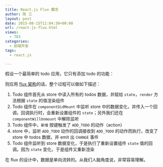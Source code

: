```yaml
---
title: React.js Flux 概念
author: 陈 三
layout: post
date: 2015-08-15T11:04:50+00:00
url: /react-js-flux.html
views:
  - 783
categories:
  - 前端开发
tags:
  - react.js

---
```

假设一个最简单的 todo 应用，它只有添加 todo 的功能：<div class=demo> <div id=main></div> </div> 

则应用 [flux 架构][1]的话，整个过程可以做如下描述：

  1. Todo 组件首先从 store 中读入所有的 todos 数据，并赋给 `state`，`render` 方法根据 `state` 的值渲染组件
  2. Todo 组件在 `componentDidMount` 中监听 store 中的数据变化，并传入一个回调，回调执行时，会重新设置组件的 `state`；另外我们还在 `componentWillUnmount` 中解除监听
  3. Todo 组件中，`新增` 按键触发了 `ADD_TODO` 的动作（action）
  4. store 中，监听 `ADD_TODO` 动作的回调接收到 `ADD_TODO` 的动作而执行，改变了 store 中 todos 数据，并 emit 出 `CHANGE` 事件
  5. Todo 组件监听到 store 数据变化，于是执行了重新设置组件 `state` 值的回调。因为 `state` 变化，于是组件又重新渲染

在 flux 的设计中，数据是单向流转的。从我们人脑角度说，非常容易理解。

 [1]: https://facebook.github.io/flux/docs/overview.html